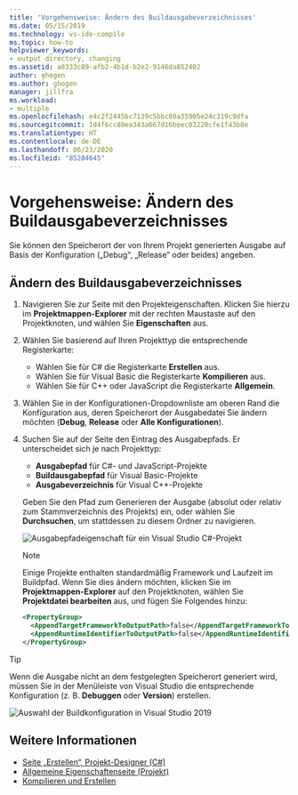 ```yaml
---
title: 'Vorgehensweise: Ändern des Buildausgabeverzeichnisses'
ms.date: 05/15/2019
ms.technology: vs-ide-compile
ms.topic: how-to
helpviewer_keywords:
- output directory, changing
ms.assetid: a8333c89-afb2-4b1d-b2e2-9146da852402
author: ghogen
ms.author: ghogen
manager: jillfra
ms.workload:
- multiple
ms.openlocfilehash: e4c2f2445bc7139c5bbc80a35905e24c319c9dfa
ms.sourcegitcommit: 1d4f6cc80ea343a667d16beec03220cfe1f43b8e
ms.translationtype: HT
ms.contentlocale: de-DE
ms.lasthandoff: 06/23/2020
ms.locfileid: "85284645"
---
```

# <a name="how-to-change-the-build-output-directory"></a>Vorgehensweise: Ändern des Buildausgabeverzeichnisses

Sie können den Speicherort der von Ihrem Projekt generierten Ausgabe auf Basis der Konfiguration („Debug“, „Release“ oder beides) angeben.

## <a name="change-the-build-output-directory"></a>Ändern des Buildausgabeverzeichnisses

1. Navigieren Sie zur Seite mit den Projekteigenschaften. Klicken Sie hierzu im **Projektmappen-Explorer** mit der rechten Maustaste auf den Projektknoten, und wählen Sie **Eigenschaften** aus.

2. Wählen Sie basierend auf Ihren Projekttyp die entsprechende Registerkarte:

   - Wählen Sie für C# die Registerkarte **Erstellen** aus.
   - Wählen Sie für Visual Basic die Registerkarte **Kompilieren** aus.
   - Wählen Sie für C++ oder JavaScript die Registerkarte **Allgemein**.

3. Wählen Sie in der Konfigurationen-Dropdownliste am oberen Rand die Konfiguration aus, deren Speicherort der Ausgabedatei Sie ändern möchten (**Debug**, **Release** oder **Alle Konfigurationen**).

4. Suchen Sie auf der Seite den Eintrag des Ausgabepfads. Er unterscheidet sich je nach Projekttyp:

   - **Ausgabepfad** für C#- und JavaScript-Projekte
   - **Buildausgabepfad** für Visual Basic-Projekte
   - **Ausgabeverzeichnis** für Visual C++-Projekte

   Geben Sie den Pfad zum Generieren der Ausgabe (absolut oder relativ zum Stammverzeichnis des Projekts) ein, oder wählen Sie **Durchsuchen**, um stattdessen zu diesem Ordner zu navigieren.

   ![Ausgabepfadeigenschaft für ein Visual Studio C#-Projekt](media/output-path.png)
   
   > [!NOTE]
   > Einige Projekte enthalten standardmäßig Framework und Laufzeit im Buildpfad. Wenn Sie dies ändern möchten, klicken Sie im **Projektmappen-Explorer** auf den Projektknoten, wählen Sie **Projektdatei bearbeiten** aus, und fügen Sie Folgendes hinzu:
   > ```xml
   > <PropertyGroup>
   >   <AppendTargetFrameworkToOutputPath>false</AppendTargetFrameworkToOutputPath>
   >   <AppendRuntimeIdentifierToOutputPath>false</AppendRuntimeIdentifierToOutputPath>
   > </PropertyGroup>
   > ```

> [!TIP]
> Wenn die Ausgabe nicht an dem festgelegten Speicherort generiert wird, müssen Sie in der Menüleiste von Visual Studio die entsprechende Konfiguration (z. B. **Debuggen** oder **Version**) erstellen.
>
> ![Auswahl der Buildkonfiguration in Visual Studio 2019](media/build-configuration-chooser.png)

## <a name="see-also"></a>Weitere Informationen

- [Seite „Erstellen“, Projekt-Designer (C#)](../ide/reference/build-page-project-designer-csharp.md)
- [Allgemeine Eigenschaftenseite (Projekt)](/cpp/build/reference/general-property-page-project)
- [Kompilieren und Erstellen](../ide/compiling-and-building-in-visual-studio.md)
